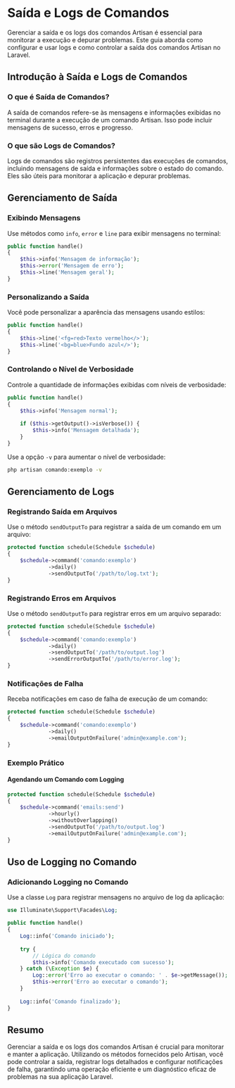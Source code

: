 # Saída e Logs de Comandos

Gerenciar a saída e os logs dos comandos Artisan é essencial para monitorar a execução e depurar problemas. Este guia aborda como configurar e usar logs e como controlar a saída dos comandos Artisan no Laravel.

## Introdução à Saída e Logs de Comandos

### O que é Saída de Comandos?

A saída de comandos refere-se às mensagens e informações exibidas no terminal durante a execução de um comando Artisan. Isso pode incluir mensagens de sucesso, erros e progresso.

### O que são Logs de Comandos?

Logs de comandos são registros persistentes das execuções de comandos, incluindo mensagens de saída e informações sobre o estado do comando. Eles são úteis para monitorar a aplicação e depurar problemas.

## Gerenciamento de Saída

### Exibindo Mensagens

Use métodos como `info`, `error` e `line` para exibir mensagens no terminal:

```php
public function handle()
{
    $this->info('Mensagem de informação');
    $this->error('Mensagem de erro');
    $this->line('Mensagem geral');
}
```

### Personalizando a Saída

Você pode personalizar a aparência das mensagens usando estilos:

```php
public function handle()
{
    $this->line('<fg=red>Texto vermelho</>');
    $this->line('<bg=blue>Fundo azul</>');
}
```

### Controlando o Nível de Verbosidade

Controle a quantidade de informações exibidas com níveis de verbosidade:

```php
public function handle()
{
    $this->info('Mensagem normal');
    
    if ($this->getOutput()->isVerbose()) {
        $this->info('Mensagem detalhada');
    }
}
```

Use a opção `-v` para aumentar o nível de verbosidade:

```bash
php artisan comando:exemplo -v
```

## Gerenciamento de Logs

### Registrando Saída em Arquivos

Use o método `sendOutputTo` para registrar a saída de um comando em um arquivo:

```php
protected function schedule(Schedule $schedule)
{
    $schedule->command('comando:exemplo')
             ->daily()
             ->sendOutputTo('/path/to/log.txt');
}
```

### Registrando Erros em Arquivos

Use o método `sendOutputTo` para registrar erros em um arquivo separado:

```php
protected function schedule(Schedule $schedule)
{
    $schedule->command('comando:exemplo')
             ->daily()
             ->sendOutputTo('/path/to/output.log')
             ->sendErrorOutputTo('/path/to/error.log');
}
```

### Notificações de Falha

Receba notificações em caso de falha de execução de um comando:

```php
protected function schedule(Schedule $schedule)
{
    $schedule->command('comando:exemplo')
             ->daily()
             ->emailOutputOnFailure('admin@example.com');
}
```

### Exemplo Prático

#### Agendando um Comando com Logging

```php
protected function schedule(Schedule $schedule)
{
    $schedule->command('emails:send')
             ->hourly()
             ->withoutOverlapping()
             ->sendOutputTo('/path/to/output.log')
             ->emailOutputOnFailure('admin@example.com');
}
```

## Uso de Logging no Comando

### Adicionando Logging no Comando

Use a classe `Log` para registrar mensagens no arquivo de log da aplicação:

```php
use Illuminate\Support\Facades\Log;

public function handle()
{
    Log::info('Comando iniciado');
    
    try {
        // Lógica do comando
        $this->info('Comando executado com sucesso');
    } catch (\Exception $e) {
        Log::error('Erro ao executar o comando: ' . $e->getMessage());
        $this->error('Erro ao executar o comando');
    }
    
    Log::info('Comando finalizado');
}
```

## Resumo

Gerenciar a saída e os logs dos comandos Artisan é crucial para monitorar e manter a aplicação. Utilizando os métodos fornecidos pelo Artisan, você pode controlar a saída, registrar logs detalhados e configurar notificações de falha, garantindo uma operação eficiente e um diagnóstico eficaz de problemas na sua aplicação Laravel.
